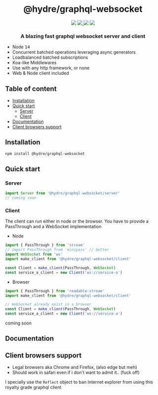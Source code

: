 <h1 align=center>@hydre/graphql-websocket</h1>
<p align=center>
  <img src="https://img.shields.io/github/license/hydreio/graphql-websocket.svg?style=for-the-badge" />
  <a href="https://www.npmjs.com/package/@hydre/graphql-websocket">
    <img src="https://img.shields.io/npm/v/@hydre/graphql-websocket.svg?logo=npm&style=for-the-badge" />
  </a>
  <img src="https://img.shields.io/npm/dw/@hydre/graphql-websocket?logo=npm&style=for-the-badge" />
  <img src="https://img.shields.io/github/workflow/status/hydreio/graphql-websocket/CI?logo=Github&style=for-the-badge" />
</p>

<h3 align=center>A blazing fast graphql websocket server and client</h3>

- Node <kbd>14</kbd>
- Concurrent batched operations leveraging async generators
- Loadbalanced batched subscriptions
- Koa-like Middlewares
- Use with any http framework, or none
- Web & Node client included

## Table of content <!-- omit in toc -->

- [Installation](#installation)
- [Quick start](#quick-start)
  - [Server](#server)
  - [Client](#client)
- [Documentation](#documentation)
- [Client browsers support](#client-browsers-support)

## Installation

```sh
npm install @hydre/graphql-websocket
```

## Quick start

### Server
```js
import Server from '@hydre/graphql-websocket/server'
// coming soon
```

### Client

The client can run either in node or the browser.
You have to provide a PassThrough and a WebSocket implementation

- Node
```js
import { PassThrough } from 'stream'
// import PassThrough from 'minipass' // better
import WebSocket from 'ws'
import make_client from '@hydre/graphql-websocket/client'

const Client = make_client(PassThrough, WebSocket)
const service_a_client = new Client('ws://service-a')
```

- Browser
```js
import { PassThrough } from 'readable-stream'
import make_client from '@hydre/graphql-websocket/client'

// WebSocket already exist in a browser
const Client = make_client(PassThrough, WebSocket)
const service_a_client = new Client('ws://service-a')
```

coming soon

## Documentation


## Client browsers support

- Legal browsers aka Chrome and Firefox, (also edge but meh)
- Should work in safari even if i don't want to admit it.. (fuck off)

I specially use the `Reflect` object to ban Internet explorer from
using this royalty grade graphql client